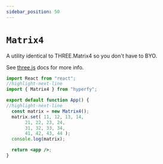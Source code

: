 ```yaml
---
sidebar_position: 50 
---
```


# `Matrix4`

A utility identical to THREE.Matrix4 so you don't have to BYO.

See [three.js](https://threejs.org/docs/#api/en/math/Matrix4) docs for more info.

```jsx
import React from "react";
//highlight-next-line
import { Matrix4 } from "hyperfy";

export default function App() {
//highlight-next-line
  const matrix = new Matrix4();
  matrix.set( 11, 12, 13, 14, 
	   21, 22, 23, 24,
	   31, 32, 33, 34, 
	   41, 42, 43, 44 );
  console.log(matrix);

  return <app />;
}
```
